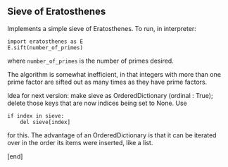## Sieve of Eratosthenes

Implements a simple sieve of Eratosthenes. To run, in interpreter:

    import eratosthenes as E
    E.sift(number_of_primes)

where `number_of_primes` is the number of primes desired.

The algorithm is somewhat inefficient, in that integers with more than one prime factor are sifted out as many times as they have prime factors.

Idea for next version: make sieve as OrderedDictionary (ordinal : True); delete those keys that are now indices being set to None. Use

    if index in sieve:
        del sieve[index]

for this. The advantage of an OrderedDictionary is that it can be iterated over in the order its items were inserted, like a list.

[end]
